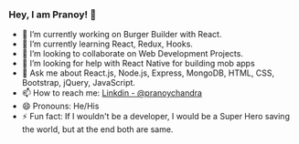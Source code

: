 ### Hey, I am Pranoy! 👋

- 🔭 I’m currently working on Burger Builder with React.
- 🌱 I’m currently learning React, Redux, Hooks.
- 👯 I’m looking to collaborate on Web Development Projects.
- 🤔 I’m looking for help with React Native for building mob apps
- 💬 Ask me about React.js, Node.js, Express, MongoDB, HTML, CSS, Bootstrap, jQuery, JavaScript.
- 📫 How to reach me: [Linkdin - @pranoychandra](www.linkedin.com/in/pranoy-chandra-28a6571b4)
- 😄 Pronouns: He/His
- ⚡ Fun fact: If I wouldn't be a developer, I would be a Super Hero saving the world, but at the end both are same.

